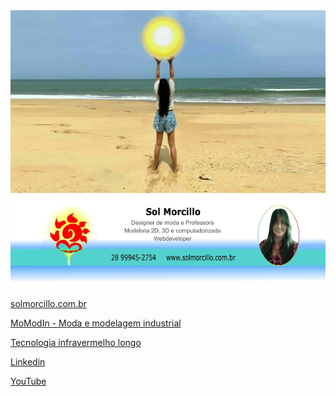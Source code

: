 <img src="cartao_github.jpg">

<a href="https://solmorcillo.com.br" target="_blank">solmorcillo.com.br</a>

<a href="https://solmorcillo.com.br/momodin.html" target="_blank">MoModIn - Moda e modelagem industrial</a>

<a href="https://solmorcillo.com.br/ioubi.html" target="_blank">Tecnologia infravermelho longo</a>

<a href="https://www.linkedin.com/in/solmorcillo/" target="_blank">Linkedin</a>

<a href="https://www.youtube.com/@SolMorcillo" target="_blank">YouTube</a>


